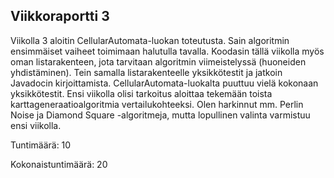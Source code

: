 ## Viikkoraportti 3

Viikolla 3 aloitin CellularAutomata-luokan toteutusta. Sain algoritmin ensimmäiset vaiheet 
toimimaan halutulla tavalla. Koodasin tällä viikolla myös oman listarakenteen, jota 
tarvitaan algoritmin viimeistelyssä (huoneiden yhdistäminen). Tein samalla listarakenteelle 
yksikkötestit ja jatkoin Javadocin kirjoittamista. CellularAutomata-luokalta puuttuu vielä 
kokonaan yksikkötestit. Ensi viikolla olisi tarkoitus aloittaa tekemään toista 
karttageneraatioalgoritmia vertailukohteeksi. Olen harkinnut mm. Perlin Noise ja Diamond 
Square -algoritmeja, mutta lopullinen valinta varmistuu ensi viikolla.

Tuntimäärä: 10

Kokonaistuntimäärä: 20